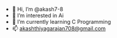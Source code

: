 - 👋 Hi, I’m @akash7-8
- 👀 I’m interested in Ai
- 🌱 I’m currently learning C Programming 
- 📫 akashthiyagarajan708@gmail.com

<!---
akash7-8/akash7-8 is a ✨ special ✨ repository because its `README.md` (this file) appears on your GitHub profile.
You can click the Preview link to take a look at your changes.
--->
